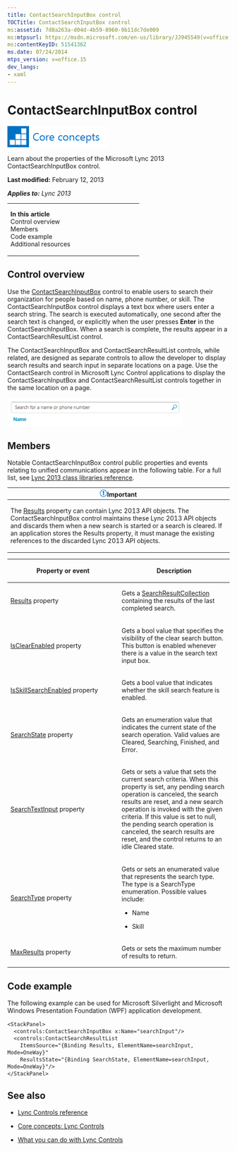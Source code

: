 ```yaml
---
title: ContactSearchInputBox control
TOCTitle: ContactSearchInputBox control
ms:assetid: 7d8a263a-d04d-4b59-8960-9b11dc7de009
ms:mtpsurl: https://msdn.microsoft.com/en-us/library/JJ945549(v=office.15)
ms:contentKeyID: 51541362
ms.date: 07/24/2014
mtps_version: v=office.15
dev_langs:
- xaml
---
```


# ContactSearchInputBox control

![Core concepts](images/JJ933133.mod_icon_CoreConcepts_long(Office.15).png "Core concepts")

Learn about the properties of the Microsoft Lync 2013 ContactSearchInputBox control.

**Last modified:** February 12, 2013

***Applies to:** Lync 2013*

<table>
<colgroup>
<col style="width: 50%" />
<col style="width: 50%" />
</colgroup>
<tbody>
<tr class="odd">
<td><p><strong>In this article</strong><br />
Control overview<br />
Members<br />
Code example<br />
Additional resources</p></td>
<td><p></p></td>
</tr>
</tbody>
</table>

## Control overview

Use the [ContactSearchInputBox](https://msdn.microsoft.com/en-us/library/hh379719\(v=office.15\)) control to enable users to search their organization for people based on name, phone number, or skill. The ContactSearchInputBox control displays a text box where users enter a search string. The search is executed automatically, one second after the search text is changed, or explicitly when the user presses **Enter** in the ContactSearchInputBox. When a search is complete, the results appear in a ContactSearchResultList control.

The ContactSearchInputBox and ContactSearchResultList controls, while related, are designed as separate controls to allow the developer to display search results and search input in separate locations on a page. Use the ContactSearch control in Microsoft Lync Control applications to display the ContactSearchInputBox and ContactSearchResultList controls together in the same location on a page.

![ContactSearchInputBox Control](images/JJ945549.ContactSearchInputBoxControl(Office.15).png "ContactSearchInputBox Control")

## Members

Notable ContactSearchInputBox control public properties and events relating to unified communications appear in the following table. For a full list, see [Lync 2013 class libraries reference](https://msdn.microsoft.com/en-us/library/jj933088\(v=office.15\)).

<table>
<colgroup>
<col style="width: 100%" />
</colgroup>
<thead>
<tr class="header">
<th><img src="images/JJ933089.alert_caution(Office.15).gif" title="Important note" alt="Important note" /><strong>Important</strong></th>
</tr>
</thead>
<tbody>
<tr class="odd">
<td><p>The <a href="https://msdn.microsoft.com/en-us/library/hh363796(v=office.15)">Results</a> property can contain Lync 2013 API objects. The ContactSearchInputBox control maintains these Lync 2013 API objects and discards them when a new search is started or a search is cleared. If an application stores the Results property, it must manage the existing references to the discarded Lync 2013 API objects.</p></td>
</tr>
</tbody>
</table>

<table>
<colgroup>
<col style="width: 50%" />
<col style="width: 50%" />
</colgroup>
<thead>
<tr class="header">
<th><p>Property or event</p></th>
<th><p>Description</p></th>
</tr>
</thead>
<tbody>
<tr class="odd">
<td><p><a href="https://msdn.microsoft.com/en-us/library/hh363796(v=office.15)">Results</a> property</p></td>
<td><p>Gets a <a href="https://msdn.microsoft.com/en-us/library/hh345953(v=office.15)">SearchResultCollection</a> containing the results of the last completed search.</p></td>
</tr>
<tr class="even">
<td><p><a href="https://msdn.microsoft.com/en-us/library/hh345991(v=office.15)">IsClearEnabled</a> property</p></td>
<td><p>Gets a bool value that specifies the visibility of the clear search button. This button is enabled whenever there is a value in the search text input box.</p></td>
</tr>
<tr class="odd">
<td><p><a href="https://msdn.microsoft.com/en-us/library/hh363628(v=office.15)">IsSkillSearchEnabled</a> property</p></td>
<td><p>Gets a bool value that indicates whether the skill search feature is enabled.</p></td>
</tr>
<tr class="even">
<td><p><a href="https://msdn.microsoft.com/en-us/library/hh346468(v=office.15)">SearchState</a> property</p></td>
<td><p>Gets an enumeration value that indicates the current state of the search operation. Valid values are Cleared, Searching, Finished, and Error.</p></td>
</tr>
<tr class="odd">
<td><p><a href="https://msdn.microsoft.com/en-us/library/hh378960(v=office.15)">SearchTextInput</a> property</p></td>
<td><p>Gets or sets a value that sets the current search criteria. When this property is set, any pending search operation is canceled, the search results are reset, and a new search operation is invoked with the given criteria. If this value is set to null, the pending search operation is canceled, the search results are reset, and the control returns to an idle Cleared state.</p></td>
</tr>
<tr class="even">
<td><p><a href="https://msdn.microsoft.com/en-us/library/hh364234(v=office.15)">SearchType</a> property</p></td>
<td><p>Gets or sets an enumerated value that represents the search type. The type is a SearchType enumeration. Possible values include:</p>
<ul>
<li><p>Name</p></li>
<li><p>Skill</p></li>
</ul></td>
</tr>
<tr class="odd">
<td><p><a href="https://msdn.microsoft.com/en-us/library/hh346592(v=office.15)">MaxResults</a> property</p></td>
<td><p>Gets or sets the maximum number of results to return.</p></td>
</tr>
</tbody>
</table>

## Code example

The following example can be used for Microsoft Silverlight and Microsoft Windows Presentation Foundation (WPF) application development.

``` xaml
<StackPanel>
  <controls:ContactSearchInputBox x:Name="searchInput"/>
  <controls:ContactSearchResultList
    ItemsSource="{Binding Results, ElementName=searchInput, Mode=OneWay}"
    ResultsState="{Binding SearchState, ElementName=searchInput, Mode=OneWay}"/>
</StackPanel>
```

## See also

  - [Lync Controls reference](lync-controls-reference.md)

  - [Core concepts: Lync Controls](core-concepts-lync-controls.md)

  - [What you can do with Lync Controls](what-you-can-do-with-lync-controls.md)

